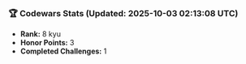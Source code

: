 ### 🏆 Codewars Stats (Updated: 2025-10-03 02:13:08 UTC)

- **Rank:** 8 kyu
- **Honor Points:** 3
- **Completed Challenges:** 1
